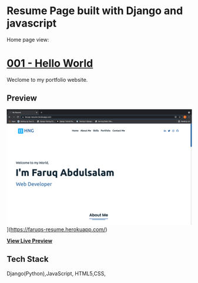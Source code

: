 # Resume Page built with Django and javascript


Home page view:  

# [001 - Hello World](https://faruqs-resume.herokuapp.com/)

Weclome to my portfolio website.

## Preview

<img src="./static/img/Home.png">](https://faruqs-resume.herokuapp.com/)


**[View Live Preview](https://faruqs-resume.herokuapp.com)**



## Tech Stack

Django(Python),JavaScript, HTML5,CSS, 


